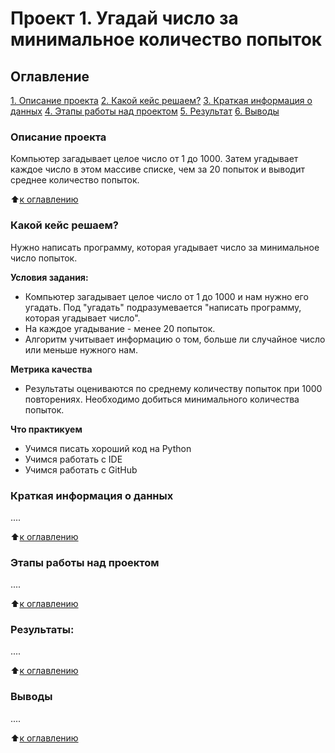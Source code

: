 # Проект 1. Угадай число за минимальное количество попыток

## Оглавление
[1. Описание проекта](https://github.com/Serg-NSD/sf_data_science/tree/main/project_1/readme.md#Описание-проекта)
[2. Какой кейс решаем?](https://github.com/Serg-NSD/sf_data_science/tree/main/project_1/readme.md#Какой-кейс-решаем)
[3. Краткая информация о данных](https://github.com/Serg-NSD/sf_data_science/tree/main/project_1/readme.md#Краткая-информация-о-данных)
[4. Этапы работы над проектом](https://github.com/Serg-NSD/sf_data_science/tree/main/project_1/readme.md#Этапы-работы-над-проектом)
[ 5. Результат](https://github.com/Serg-NSD/sf_data_science/tree/main/project_1/readme.md#Результат)
[ 6. Выводы](https://github.com/Serg-NSD/sf_data_science/tree/main/project_1/readme.md#Выводы)

### Описание проекта
Компьютер загадывает целое число от 1 до 1000. Затем угадывает каждое число в этом массиве списке, чем за 20 попыток и выводит среднее количество попыток.

:arrow_up:[к оглавлению](https://github.com/Serg-NSD/sf_data_science/tree/main/project_1/readme.md#Оглавление)


### Какой кейс решаем?
Нужно написать программу, которая угадывает число за минимальное число попыток.

**Условия задания:**
- Компьютер загадывает целое число от 1 до 1000 и нам нужно его угадать. Под "угадать" подразумевается "написать программу, которая угадывает число".
- На каждое угадывание - менее 20 попыток.
- Алгоритм учитывает информацию о том, больше ли случайное число или меньше нужного нам.

**Метрика качества**
* Результаты оцениваются по среднему количеству попыток при 1000 повторениях. Необходимо добиться минимального количества попыток.

**Что практикуем**
* Учимся писать хороший код на Python
* Учимся работать с IDE
* Учимся работать с GitHub


### Краткая информация о данных
....

:arrow_up:[к оглавлению](https://github.com/Serg-NSD/sf_data_science/tree/main/project_1/readme.md#Оглавление)


### Этапы работы над проектом
....

:arrow_up:[к оглавлению](https://github.com/Serg-NSD/sf_data_science/tree/main/project_1/readme.md#Оглавление)


### Результаты:
....

:arrow_up:[к оглавлению](https://github.com/Serg-NSD/sf_data_science/tree/main/project_1/readme.md#Оглавление)


### Выводы
....

:arrow_up:[к оглавлению](https://github.com/Serg-NSD/sf_data_science/tree/main/project_1/readme.md#Оглавление)
